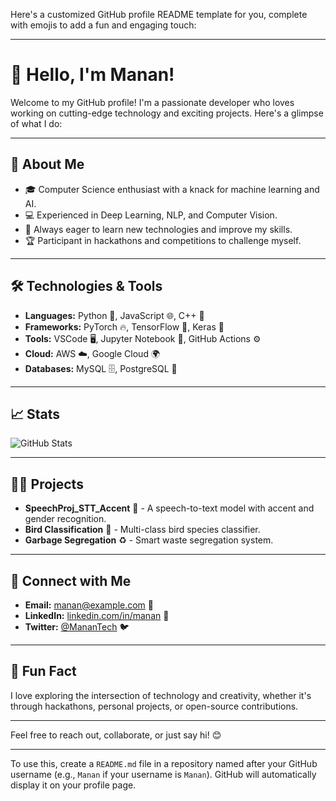 Here's a customized GitHub profile README template for you, complete with emojis to add a fun and engaging touch:

---

# 👋 Hello, I'm Manan!

Welcome to my GitHub profile! I'm a passionate developer who loves working on cutting-edge technology and exciting projects. Here's a glimpse of what I do:

---

## 🚀 About Me

- 🎓 Computer Science enthusiast with a knack for machine learning and AI.
- 💻 Experienced in Deep Learning, NLP, and Computer Vision.
- 🌱 Always eager to learn new technologies and improve my skills.
- 🏆 Participant in hackathons and competitions to challenge myself.

---

## 🛠️ Technologies & Tools

- **Languages:** Python 🐍, JavaScript 🌐, C++ 💾
- **Frameworks:** PyTorch 🔥, TensorFlow 🌟, Keras 🧠
- **Tools:** VSCode 🖥️, Jupyter Notebook 📒, GitHub Actions ⚙️
- **Cloud:** AWS ☁️, Google Cloud 🌍
- **Databases:** MySQL 🗄️, PostgreSQL 🐘

---

## 📈 Stats

![GitHub Stats](https://github-readme-stats.vercel.app/api?username=Manan&show_icons=true&theme=radical)

---

## 🧑‍💻 Projects

- **SpeechProj_STT_Accent** 🎤 - A speech-to-text model with accent and gender recognition.
- **Bird Classification** 🦜 - Multi-class bird species classifier.
- **Garbage Segregation** ♻️ - Smart waste segregation system.

---

## 🤝 Connect with Me

- **Email:** manan@example.com 📧
- **LinkedIn:** [linkedin.com/in/manan](https://linkedin.com/in/manan) 🔗
- **Twitter:** [@MananTech](https://twitter.com/MananTech) 🐦

---

## 🌟 Fun Fact

I love exploring the intersection of technology and creativity, whether it's through hackathons, personal projects, or open-source contributions.

---

Feel free to reach out, collaborate, or just say hi! 😊

---

To use this, create a `README.md` file in a repository named after your GitHub username (e.g., `Manan` if your username is `Manan`). GitHub will automatically display it on your profile page.
